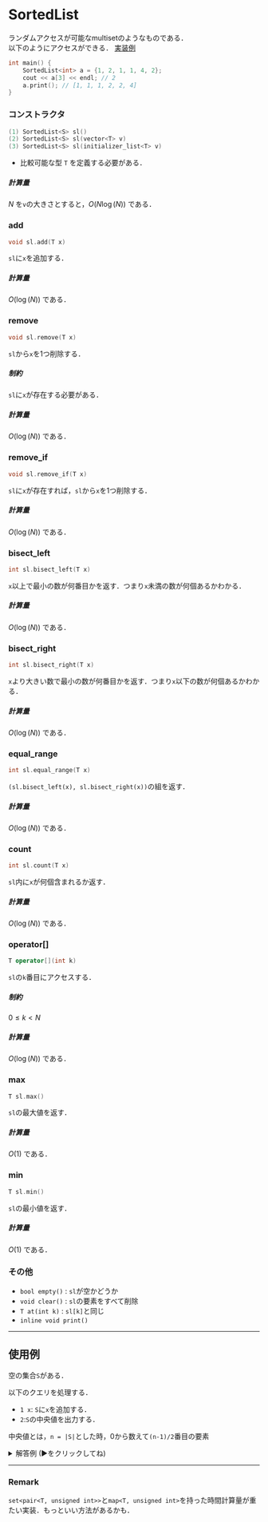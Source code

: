 # SortedList
ランダムアクセスが可能なmultisetのようなものである．  
以下のようにアクセスができる．  [実装例](https://github.com/masa-aa/library_cpp/blob/main/SortedList.hpp )
```cpp
int main() {
    SortedList<int> a = {1, 2, 1, 1, 4, 2};  
    cout << a[3] << endl; // 2  
    a.print(); // [1, 1, 1, 2, 2, 4]  
}
```
### コンストラクタ
```cpp
(1) SortedList<S> sl()
(2) SortedList<S> sl(vector<T> v)
(3) SortedList<S> sl(initializer_list<T> v)
``` 
* 比較可能な型 `T`
を定義する必要がある．

##### 計算量
$N$ を`v`の大きさとすると，$O(N\log(N))$ である．

### add
```cpp
void sl.add(T x)
```
`sl`に`x`を追加する．
##### 計算量
$O(\log(N))$ である．

### remove
```cpp
void sl.remove(T x)
```
`sl`から`x`を1つ削除する．
##### 制約
`sl`に`x`が存在する必要がある．
##### 計算量
$O(\log(N))$ である．

### remove_if
```cpp
void sl.remove_if(T x)
```
`sl`に`x`が存在すれば，`sl`から`x`を1つ削除する．

##### 計算量
$O(\log(N))$ である．

### bisect_left
```cpp
int sl.bisect_left(T x)
```
`x`以上で最小の数が何番目かを返す．つまり`x`未満の数が何個あるかわかる．

##### 計算量
$O(\log(N))$ である．

### bisect_right
```cpp
int sl.bisect_right(T x)
```
`x`より大きい数で最小の数が何番目かを返す．つまり`x`以下の数が何個あるかわかる．

##### 計算量
$O(\log(N))$ である．

### equal_range
```cpp
int sl.equal_range(T x)
```
`(sl.bisect_left(x), sl.bisect_right(x))`の組を返す．

##### 計算量
$O(\log(N))$ である．

### count
```cpp
int sl.count(T x)
```
`sl`内に`x`が何個含まれるか返す．

##### 計算量
$O(\log(N))$ である．

### operator[]
```cpp
T operator[](int k)
```
`sl`の`k`番目にアクセスする．

##### 制約
$0\leq k < N$

##### 計算量
$O(\log(N))$ である．

### max
```cpp
T sl.max()
```
`sl`の最大値を返す．

##### 計算量
$O(1)$ である．

### min
```cpp
T sl.min()
```
`sl`の最小値を返す．

##### 計算量
$O(1)$ である．



### その他
* `bool empty()` : `sl`が空かどうか
* `void clear()` : `sl`の要素をすべて削除
* `T at(int k)` : `sl[k]`と同じ
* `inline void print()`

---

## 使用例
空の集合`S`がある．   
  
以下のクエリを処理する．    
  
* `1 x`: `S`に`x`を追加する．   
* `2`:`S`の中央値を出力する．  
  
中央値とは，`n = |S|`とした時，0から数えて`(n-1)/2`番目の要素   
  
<details><summary>解答例 (▶をクリックしてね) </summary><div>

```cpp
int main() {
    SortedList<int> sl;
    int q;
    cin >> q;
    while (q--) {
        int query;
        cin >> query;
        if (query == 1) {
            int x;
            cin >> x;
            sl.add(x);
        } else {
            // sl.print();
            int k = (sl.size - 1) / 2;
            cout << sl[k] << '\n';
        }
    }
}
```
</div></details>

---
### Remark
`set<pair<T, unsigned int>>`と`map<T, unsigned int>`を持った時間計算量が重たい実装．もっといい方法があるかも．